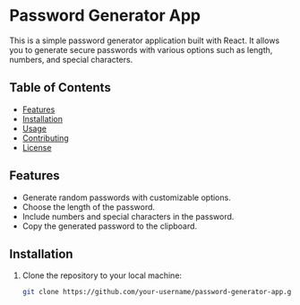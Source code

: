 
# Password Generator App

This is a simple password generator application built with React. It allows you to generate secure passwords with various options such as length, numbers, and special characters.



## Table of Contents

- [Features](#features)
- [Installation](#installation)
- [Usage](#usage)
- [Contributing](#contributing)
- [License](#license)

## Features

- Generate random passwords with customizable options.
- Choose the length of the password.
- Include numbers and special characters in the password.
- Copy the generated password to the clipboard.

## Installation

1. Clone the repository to your local machine:

   ```bash
   git clone https://github.com/your-username/password-generator-app.git




















   
